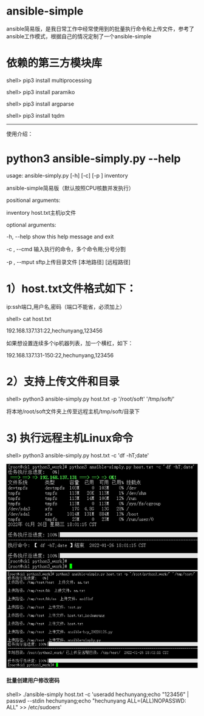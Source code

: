 # ansible-simple
ansible简易版，是我日常工作中经常使用到的批量执行命令和上传文件，参考了ansible工作模式，根据自己的情况定制了一个ansible-simple

# 依赖的第三方模块库

shell> pip3 install multiprocessing

shell> pip3 install paramiko

shell> pip3 install argparse

shell> pip3 install tqdm

-------------------------------------------------------

使用介绍：

# python3 ansible-simply.py --help
usage: ansible-simply.py [-h] [-c] [-p ] inventory

ansible-simple简易版（默认按照CPU核数并发执行）

positional arguments:

  inventory       host.txt主机ip文件

optional arguments:

  -h, --help      show this help message and exit
  
  -c , --cmd      输入执行的命令，多个命令用;分号分割
  
  -p  , --mput    sftp上传目录文件 [本地路径] [远程路径]
  
  
# 1）host.txt文件格式如下：

ip:ssh端口,用户名,密码（端口不能省，必须加上）

shell> cat host.txt

192.168.137.131:22,hechunyang,123456

如果想设置连续多个ip机器列表，加一个横杠，如下：

192.168.137.131-150:22,hechunyang,123456

# 2）支持上传文件和目录

shell> python3 ansible-simply.py host.txt -p '/root/soft' '/tmp/soft/'

将本地/root/soft文件夹上传至远程主机/tmp/soft/目录下

# 3) 执行远程主机Linux命令

shell> python3 ansible-simply.py host.txt -c 'df -hT;date'

![image](https://raw.githubusercontent.com/hcymysql/ansible-simple/main/%E6%89%A7%E8%A1%8C%E5%91%BD%E4%BB%A4.png)
![image](https://raw.githubusercontent.com/hcymysql/ansible-simple/main/%E4%B8%8A%E4%BC%A0%E6%96%87%E4%BB%B6%E7%9B%AE%E5%BD%95.png)

#### 批量创建用户修改密码
shell> ./ansible-simply host.txt -c 'useradd hechunyang;echo "123456" | passwd --stdin hechunyang;echo "hechunyang    ALL=(ALL)NOPASSWD: ALL" >> /etc/sudoers'

